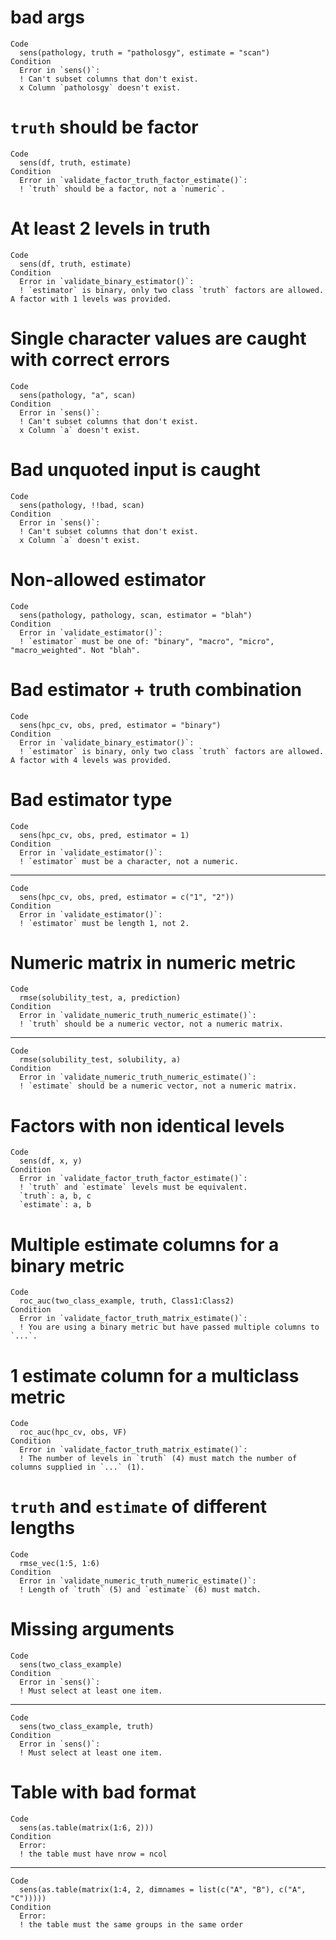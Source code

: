 # bad args

    Code
      sens(pathology, truth = "patholosgy", estimate = "scan")
    Condition
      Error in `sens()`:
      ! Can't subset columns that don't exist.
      x Column `patholosgy` doesn't exist.

# `truth` should be factor

    Code
      sens(df, truth, estimate)
    Condition
      Error in `validate_factor_truth_factor_estimate()`:
      ! `truth` should be a factor, not a `numeric`.

# At least 2 levels in truth

    Code
      sens(df, truth, estimate)
    Condition
      Error in `validate_binary_estimator()`:
      ! `estimator` is binary, only two class `truth` factors are allowed. A factor with 1 levels was provided.

# Single character values are caught with correct errors

    Code
      sens(pathology, "a", scan)
    Condition
      Error in `sens()`:
      ! Can't subset columns that don't exist.
      x Column `a` doesn't exist.

# Bad unquoted input is caught

    Code
      sens(pathology, !!bad, scan)
    Condition
      Error in `sens()`:
      ! Can't subset columns that don't exist.
      x Column `a` doesn't exist.

# Non-allowed estimator

    Code
      sens(pathology, pathology, scan, estimator = "blah")
    Condition
      Error in `validate_estimator()`:
      ! `estimator` must be one of: "binary", "macro", "micro", "macro_weighted". Not "blah".

# Bad estimator + truth combination

    Code
      sens(hpc_cv, obs, pred, estimator = "binary")
    Condition
      Error in `validate_binary_estimator()`:
      ! `estimator` is binary, only two class `truth` factors are allowed. A factor with 4 levels was provided.

# Bad estimator type

    Code
      sens(hpc_cv, obs, pred, estimator = 1)
    Condition
      Error in `validate_estimator()`:
      ! `estimator` must be a character, not a numeric.

---

    Code
      sens(hpc_cv, obs, pred, estimator = c("1", "2"))
    Condition
      Error in `validate_estimator()`:
      ! `estimator` must be length 1, not 2.

# Numeric matrix in numeric metric

    Code
      rmse(solubility_test, a, prediction)
    Condition
      Error in `validate_numeric_truth_numeric_estimate()`:
      ! `truth` should be a numeric vector, not a numeric matrix.

---

    Code
      rmse(solubility_test, solubility, a)
    Condition
      Error in `validate_numeric_truth_numeric_estimate()`:
      ! `estimate` should be a numeric vector, not a numeric matrix.

# Factors with non identical levels

    Code
      sens(df, x, y)
    Condition
      Error in `validate_factor_truth_factor_estimate()`:
      ! `truth` and `estimate` levels must be equivalent.
      `truth`: a, b, c
      `estimate`: a, b

# Multiple estimate columns for a binary metric

    Code
      roc_auc(two_class_example, truth, Class1:Class2)
    Condition
      Error in `validate_factor_truth_matrix_estimate()`:
      ! You are using a binary metric but have passed multiple columns to `...`.

# 1 estimate column for a multiclass metric

    Code
      roc_auc(hpc_cv, obs, VF)
    Condition
      Error in `validate_factor_truth_matrix_estimate()`:
      ! The number of levels in `truth` (4) must match the number of columns supplied in `...` (1).

# `truth` and `estimate` of different lengths

    Code
      rmse_vec(1:5, 1:6)
    Condition
      Error in `validate_numeric_truth_numeric_estimate()`:
      ! Length of `truth` (5) and `estimate` (6) must match.

# Missing arguments

    Code
      sens(two_class_example)
    Condition
      Error in `sens()`:
      ! Must select at least one item.

---

    Code
      sens(two_class_example, truth)
    Condition
      Error in `sens()`:
      ! Must select at least one item.

# Table with bad format

    Code
      sens(as.table(matrix(1:6, 2)))
    Condition
      Error:
      ! the table must have nrow = ncol

---

    Code
      sens(as.table(matrix(1:4, 2, dimnames = list(c("A", "B"), c("A", "C")))))
    Condition
      Error:
      ! the table must the same groups in the same order


